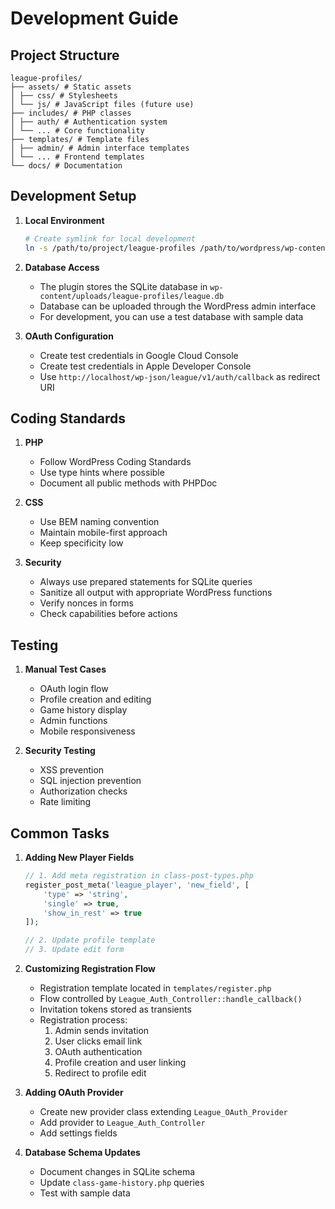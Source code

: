 # Development Guide

## Project Structure 
```
league-profiles/
├── assets/ # Static assets
│ ├── css/ # Stylesheets
│ └── js/ # JavaScript files (future use)
├── includes/ # PHP classes
│ ├── auth/ # Authentication system
│ └── ... # Core functionality
├── templates/ # Template files
│ ├── admin/ # Admin interface templates
│ └── ... # Frontend templates
└── docs/ # Documentation
```
## Development Setup

1. **Local Environment**
   ```bash
   # Create symlink for local development
   ln -s /path/to/project/league-profiles /path/to/wordpress/wp-content/plugins/
   ```

2. **Database Access**
   - The plugin stores the SQLite database in `wp-content/uploads/league-profiles/league.db`
   - Database can be uploaded through the WordPress admin interface
   - For development, you can use a test database with sample data

3. **OAuth Configuration**
   - Create test credentials in Google Cloud Console
   - Create test credentials in Apple Developer Console
   - Use `http://localhost/wp-json/league/v1/auth/callback` as redirect URI

## Coding Standards

1. **PHP**
   - Follow WordPress Coding Standards
   - Use type hints where possible
   - Document all public methods with PHPDoc

2. **CSS**
   - Use BEM naming convention
   - Maintain mobile-first approach
   - Keep specificity low

3. **Security**
   - Always use prepared statements for SQLite queries
   - Sanitize all output with appropriate WordPress functions
   - Verify nonces in forms
   - Check capabilities before actions

## Testing

1. **Manual Test Cases**
   - OAuth login flow
   - Profile creation and editing
   - Game history display
   - Admin functions
   - Mobile responsiveness

2. **Security Testing**
   - XSS prevention
   - SQL injection prevention
   - Authorization checks
   - Rate limiting

## Common Tasks

1. **Adding New Player Fields**
   ```php
   // 1. Add meta registration in class-post-types.php
   register_post_meta('league_player', 'new_field', [
       'type' => 'string',
       'single' => true,
       'show_in_rest' => true
   ]);

   // 2. Update profile template
   // 3. Update edit form
   ```

2. **Customizing Registration Flow**
   - Registration template located in `templates/register.php`
   - Flow controlled by `League_Auth_Controller::handle_callback()`
   - Invitation tokens stored as transients
   - Registration process:
     1. Admin sends invitation
     2. User clicks email link
     3. OAuth authentication
     4. Profile creation and user linking
     5. Redirect to profile edit

3. **Adding OAuth Provider**
   - Create new provider class extending `League_OAuth_Provider`
   - Add provider to `League_Auth_Controller`
   - Add settings fields

4. **Database Schema Updates**
   - Document changes in SQLite schema
   - Update `class-game-history.php` queries
   - Test with sample data 